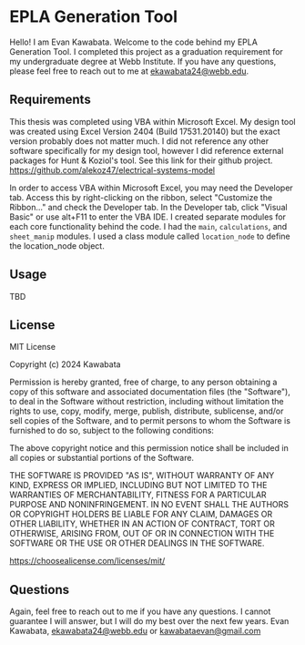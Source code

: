 # EPLA Generation Tool
Hello! I am Evan Kawabata. Welcome to the code behind my EPLA Generation Tool.
I completed this project as a graduation requirement for my undergraduate degree at Webb Institute.
If you have any questions, please feel free to reach out to me at ekawabata24@webb.edu.

## Requirements
This thesis was completed using VBA within Microsoft Excel. My design tool was created using Excel Version 2404 (Build 17531.20140) but the exact version probably does not matter much.
I did not reference any other software specifically for my design tool, however I did reference external packages for Hunt & Koziol's tool.
See this link for their github project. https://github.com/alekoz47/electrical-systems-model

In order to access VBA within Microsoft Excel, you may need the Developer tab. Access this by right-clicking on the ribbon, select "Customize the Ribbon..." and check the Developer tab.
In the Developer tab, click "Visual Basic" or use alt+F11 to enter the VBA IDE.
I created separate modules for each core functionality behind the code. I had the `main`, `calculations`, and `sheet_manip` modules. I used a class module called `location_node` to define the location_node object.

## Usage
TBD

## License
MIT License

Copyright (c) 2024 Kawabata

Permission is hereby granted, free of charge, to any person obtaining a copy
of this software and associated documentation files (the "Software"), to deal
in the Software without restriction, including without limitation the rights
to use, copy, modify, merge, publish, distribute, sublicense, and/or sell
copies of the Software, and to permit persons to whom the Software is
furnished to do so, subject to the following conditions:

The above copyright notice and this permission notice shall be included in all
copies or substantial portions of the Software.

THE SOFTWARE IS PROVIDED "AS IS", WITHOUT WARRANTY OF ANY KIND, EXPRESS OR
IMPLIED, INCLUDING BUT NOT LIMITED TO THE WARRANTIES OF MERCHANTABILITY,
FITNESS FOR A PARTICULAR PURPOSE AND NONINFRINGEMENT. IN NO EVENT SHALL THE
AUTHORS OR COPYRIGHT HOLDERS BE LIABLE FOR ANY CLAIM, DAMAGES OR OTHER
LIABILITY, WHETHER IN AN ACTION OF CONTRACT, TORT OR OTHERWISE, ARISING FROM,
OUT OF OR IN CONNECTION WITH THE SOFTWARE OR THE USE OR OTHER DEALINGS IN THE
SOFTWARE.

https://choosealicense.com/licenses/mit/

## Questions
Again, feel free to reach out to me if you have any questions. I cannot guarantee I will answer, but I will do my best over the next few years.
Evan Kawabata, ekawabata24@webb.edu or kawabataevan@gmail.com

